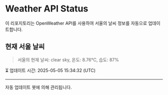 
# Weather API Status

이 리포지토리는 OpenWeather API를 사용하여 서울의 날씨 정보를 자동으로 업데이트합니다.

## 현재 서울 날씨
> 서울의 현재 날씨: clear sky, 온도: 8.76°C, 습도: 87%

⏳ 업데이트 시간: 2025-05-05 15:34:32 (UTC)

---
자동 업데이트 봇에 의해 관리됩니다.
